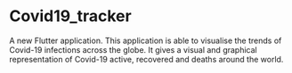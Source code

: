 # Covid19_tracker

A new Flutter application.
This application is able to visualise the trends of Covid-19 infections across the globe. It gives a visual and graphical representation of Covid-19 active, recovered and deaths around the world.
